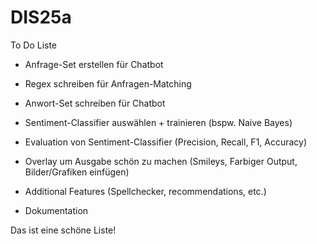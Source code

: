 # DIS25a

To Do Liste

- Anfrage-Set erstellen für Chatbot
- Regex schreiben für Anfragen-Matching
- Anwort-Set schreiben für Chatbot
- Sentiment-Classifier auswählen + trainieren (bspw. Naive Bayes)
- Evaluation von Sentiment-Classifier (Precision, Recall, F1, Accuracy)
- Overlay um Ausgabe schön zu machen (Smileys, Farbiger Output, Bilder/Grafiken einfügen)
- Additional Features (Spellchecker, recommendations, etc.)

- Dokumentation 

Das ist eine schöne Liste!
